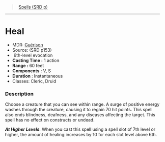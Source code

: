 ﻿---
!SpellItem
Name: Heal
AltName: '[Guérison](hd_spells_guerison.md)'
Type: evocation
Level: 6
CastingTime: 1 action
Range: 60 feet
Components: V, S
Duration: Instantaneous
Classes: Cleric, Druid
Family: SpellVO
Source: (SRD p153)
Id: spells_vo.md#heal
ParentLink: spells_vo.md#spells-srd-p
ParentName: Spells (SRD p)
NameLevel: 1
Attributes:
  Name: Heal
  Markdown: >+
    # <!--Name-->Heal<!--/Name-->


    - MDR: <!--AltName-->[Guérison](hd_spells_guerison.md)<!--/AltName-->

    - Source: <!--Source-->(SRD p153)<!--/Source-->

    -  <!--Level-->6<!--/Level-->th-level <!--Type-->evocation<!--/Type-->

    - **Casting Time :** <!--CastingTime-->1 action<!--/CastingTime-->

    - **Range :** <!--Range-->60 feet<!--/Range-->

    - **Components :** <!--Components-->V, S<!--/Components-->

    - **Duration :** <!--Duration-->Instantaneous<!--/Duration-->

    - Classes: <!--Classes-->Cleric, Druid<!--/Classes-->


    ### Description


    Choose a creature that you can see within range. A surge of positive energy washes through the creature, causing it to regain 70 hit points. This spell also ends blindness, deafness, and any diseases affecting the target. This spell has no effect on constructs or undead.


    **_At Higher Levels_**. When you cast this spell using a spell slot of 7th level or higher, the amount of healing increases by 10 for each slot level above 6th.

  AltName: '[Guérison](hd_spells_guerison.md)'
  Source: (SRD p153)
  Level: 6
  Type: evocation
  CastingTime: 1 action
  Range: 60 feet
  Components: V, S
  Duration: Instantaneous
  Classes: Cleric, Druid
AttributesDictionary: >+
  Name: Heal

  Markdown: >+

    # <!--Name-->Heal<!--/Name-->





    - MDR: <!--AltName-->[Guérison](hd_spells_guerison.md)<!--/AltName-->



    - Source: <!--Source-->(SRD p153)<!--/Source-->



    -  <!--Level-->6<!--/Level-->th-level <!--Type-->evocation<!--/Type-->



    - **Casting Time :** <!--CastingTime-->1 action<!--/CastingTime-->



    - **Range :** <!--Range-->60 feet<!--/Range-->



    - **Components :** <!--Components-->V, S<!--/Components-->



    - **Duration :** <!--Duration-->Instantaneous<!--/Duration-->



    - Classes: <!--Classes-->Cleric, Druid<!--/Classes-->





    ### Description





    Choose a creature that you can see within range. A surge of positive energy washes through the creature, causing it to regain 70 hit points. This spell also ends blindness, deafness, and any diseases affecting the target. This spell has no effect on constructs or undead.





    **_At Higher Levels_**. When you cast this spell using a spell slot of 7th level or higher, the amount of healing increases by 10 for each slot level above 6th.



  AltName: '[Guérison](hd_spells_guerison.md)'

  Source: (SRD p153)

  Level: 6

  Type: evocation

  CastingTime: 1 action

  Range: 60 feet

  Components: V, S

  Duration: Instantaneous

  Classes: Cleric, Druid

---
> [Spells (SRD p)](srd_spells.md)

---

# Heal

- MDR: [Guérison](hd_spells_guerison.md)
- Source: (SRD p153)
-  6th-level evocation
- **Casting Time :** 1 action
- **Range :** 60 feet
- **Components :** V, S
- **Duration :** Instantaneous
- Classes: Cleric, Druid

### Description

Choose a creature that you can see within range. A surge of positive energy washes through the creature, causing it to regain 70 hit points. This spell also ends blindness, deafness, and any diseases affecting the target. This spell has no effect on constructs or undead.

**_At Higher Levels_**. When you cast this spell using a spell slot of 7th level or higher, the amount of healing increases by 10 for each slot level above 6th.

